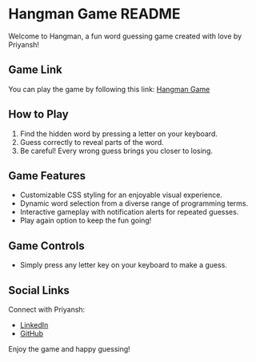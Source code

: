 # Hangman Game README

Welcome to Hangman, a fun word guessing game created with love by Priyansh!

## Game Link
You can play the game by following this link: 
[Hangman Game](https://hangman-game69.netlify.app/)

## How to Play
1. Find the hidden word by pressing a letter on your keyboard.
2. Guess correctly to reveal parts of the word.
3. Be careful! Every wrong guess brings you closer to losing.

## Game Features
- Customizable CSS styling for an enjoyable visual experience.
- Dynamic word selection from a diverse range of programming terms.
- Interactive gameplay with notification alerts for repeated guesses.
- Play again option to keep the fun going!

## Game Controls
- Simply press any letter key on your keyboard to make a guess.

## Social Links
Connect with Priyansh:
- [LinkedIn](https://www.linkedin.com/in/priyansh-kandwal69/)
- [GitHub](https://github.com/priyansh-69)

Enjoy the game and happy guessing!
